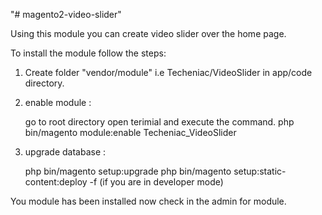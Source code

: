 "# magento2-video-slider"

Using this module you can create video slider over the home page.

To install the module follow the steps: 

1. Create folder "vendor/module" i.e Techeniac/VideoSlider in app/code directory.

2. enable module :

   go to root directory open terimial and execute the command.
   php bin/magento module:enable Techeniac_VideoSlider

3. upgrade database :

   php bin/magento setup:upgrade
   php bin/magento setup:static-content:deploy -f (if you are in developer mode)

You module has been installed now check in the admin for module.